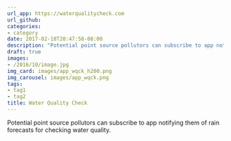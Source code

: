 ```yaml
---
url_app: https://waterqualitycheck.com
url_github: 
categories:
- category
date: 2017-02-18T20:47:58-08:00
description: "Potential point source pollutors can subscribe to app notifying them of rain forecasts for checking water quality."
draft: true
images:
- /2016/10/image.jpg
img_card: images/app_wqck_h200.png
img_carousel: images/app_wqck.png
tags:
- tag1
- tag2
title: Water Quality Check
---
```


Potential point source pollutors can subscribe to app notifying them of rain forecasts for checking water quality.


